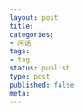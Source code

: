 ```yaml
---
layout: post
title: 
categories:
- 闲话
tags:
- tag 
status: publish
type: post
published: false
meta:
---
```

